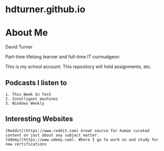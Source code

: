 # hdturner.github.io
# **About Me**
David Turner

Part-time lifelong learner and full-time IT curmudgeon

This is my school account.
This repository will hold assignments, etc.

## **Podcasts I listen to**
	1. This Week In Tech
	2. Intelligent machines
	3. Windows Weekly

## **Interesting Websites**
	[Reddit](https://www.reddit.com) Great source for human curated content on just about any subject matter.
	[Udemy](https://www.udemy.com). Where I go to work on and study for new certifications

